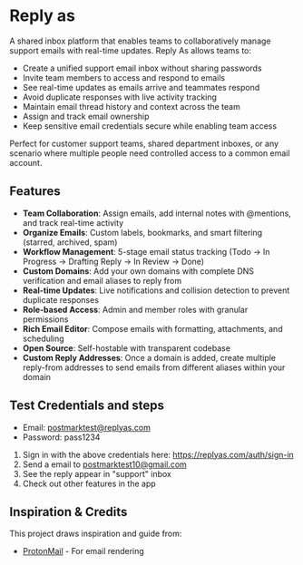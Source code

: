 # Reply as

A shared inbox platform that enables teams to collaboratively manage support
emails with real-time updates. Reply As allows teams to:

- Create a unified support email inbox without sharing passwords
- Invite team members to access and respond to emails
- See real-time updates as emails arrive and teammates respond
- Avoid duplicate responses with live activity tracking
- Maintain email thread history and context across the team
- Assign and track email ownership
- Keep sensitive email credentials secure while enabling team access

Perfect for customer support teams, shared department inboxes, or any scenario
where multiple people need controlled access to a common email account.

## Features

- **Team Collaboration**: Assign emails, add internal notes with @mentions, and
  track real-time activity
- **Organize Emails**: Custom labels, bookmarks, and smart filtering (starred,
  archived, spam)
- **Workflow Management**: 5-stage email status tracking (Todo → In Progress →
  Drafting Reply → In Review → Done)
- **Custom Domains**: Add your own domains with complete DNS verification and
  email aliases to reply from
- **Real-time Updates**: Live notifications and collision detection to prevent
  duplicate responses
- **Role-based Access**: Admin and member roles with granular permissions
- **Rich Email Editor**: Compose emails with formatting, attachments, and
  scheduling
- **Open Source**: Self-hostable with transparent codebase
- **Custom Reply Addresses**: Once a domain is added, create multiple reply-from
  addresses to send emails from different aliases within your domain

## Test Credentials and steps

- Email: postmarktest@replyas.com
- Password: pass1234

1. Sign in with the above credentials here: https://replyas.com/auth/sign-in
2. Send a email to postmarktest10@gmail.com
3. See the reply appear in "support" inbox
4. Check out other features in the app

## Inspiration & Credits

This project draws inspiration and guide from:

- [ProtonMail](https://github.com/ProtonMail/WebClients) - For email rendering
